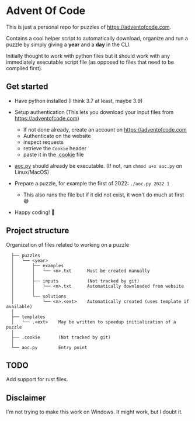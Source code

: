 # Advent Of Code

This is just a personal repo for puzzles of https://adventofcode.com.

Contains a cool helper script to automatically download, organize and run a
puzzle by simply giving a **year** and a **day** in the CLI.

Initially thought to work with python files but it should work with any immediately
executable script file (as opposed to files that need to be compiled first).

## Get started

- Have python installed (I think 3.7 at least, maybe 3.9)

- Setup authentication
  (This lets you download your input files from https://adventofcode.com)

  - If not done already, create an account on https://adventofcode.com
  - Authenticate on the website
  - inspect requests
  - retrieve the `Cookie` header
  - paste it in the [.cookie](./.cookie) file

- [aoc.py](./aoc.py) should already be executable.
  (If not, run `chmod u+x aoc.py` on Linux/MacOS)

- Prepare a puzzle, for example the first of 2022: `./aoc.py 2022 1`

  - This also runs the file but if it did not exist, it won't do much at first 😅

- Happy coding! 🎉

## Project structure

Organization of files related to working on a puzzle

```
  ├── puzzles
  │   └── <year>
  │       ├── examples
  │       │   └── <n>.txt      Must be created manually
  │       │
  │       ├── inputs           (Not tracked by git)
  │       │   └── <n>.txt      Automatically downloaded from website
  │       │
  │       └── solutions
  │           └── <n>.<ext>    Automatically created (uses template if available)
  │
  ├── templates
  │   └── .<ext>    May be written to speedup initialization of a puzzle
  │
  ├── .cookie       (Not tracked by git)
  │
  └── aoc.py        Entry point
```

## TODO

Add support for rust files.

## Disclaimer

I'm not trying to make this work on Windows. It might work, but I doubt it.
